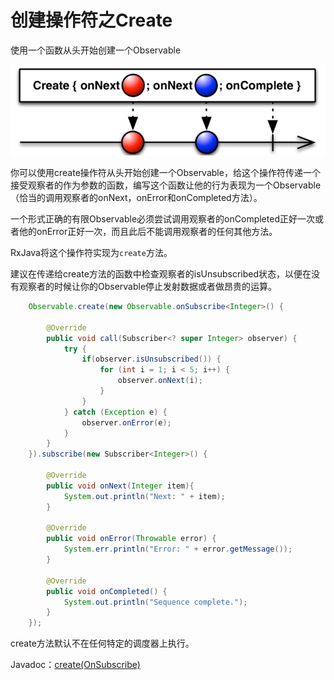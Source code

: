 # 创建操作符之Create

 使用一个函数从头开始创建一个Observable

 ![Image](https://github.com/HousqLove/Reader/blob/da6075760d62b3bd865db81bc078117401d139a7/Java/ReactiveX/images/rx-6-1.png)

 你可以使用create操作符从头开始创建一个Observable，给这个操作符传递一个接受观察者的作为参数的函数，编写这个函数让他的行为表现为一个Observable（恰当的调用观察者的onNext，onError和onCompleted方法）。

 一个形式正确的有限Observable必须尝试调用观察者的onCompleted正好一次或者他的onError正好一次，而且此后不能调用观察者的任何其他方法。

 RxJava将这个操作符实现为```create```方法。

 建议在传递给create方法的函数中检查观察者的isUnsubscribed状态，以便在没有观察者的时候让你的Observable停止发射数据或者做昂贵的运算。
```java
	Observable.create(new Observable.onSubscribe<Integer>() {

		@Override
		public void call(Subscriber<? super Integer> observer) {
			try {
				if(observer.isUnsubscribed()) {
					for (int i = 1; i < 5; i++) {
						observer.onNext(i);
					}
				}
			} catch (Exception e) {
				observer.onError(e);
			}
		}
	}).subscribe(new Subscriber<Integer>() {

		@Override
		public void onNext(Integer item){
			System.out.println("Next: " + item);
		}

		@Override
        public void onError(Throwable error) {
            System.err.println("Error: " + error.getMessage());
        }

        @Override
        public void onCompleted() {
            System.out.println("Sequence complete.");
        }
	});
```
 create方法默认不在任何特定的调度器上执行。

 Javadoc：[create(OnSubscribe)](http://reactivex.io/RxJava/javadoc/rx/Observable.html#create)